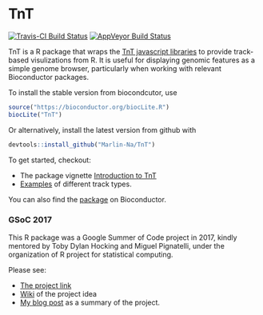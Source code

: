 

# TnT

[![Travis-CI Build Status](https://travis-ci.org/Marlin-Na/TnT.svg?branch=master)](https://travis-ci.org/Marlin-Na/TnT)
[![AppVeyor Build Status](https://ci.appveyor.com/api/projects/status/github/Marlin-Na/TnT?branch=master&svg=true)](https://ci.appveyor.com/project/Marlin-Na/TnT)

TnT is a R package that wraps the [TnT javascript libraries](https://github.com/tntvis)
to provide track-based visulizations from R.
It is useful for displaying genomic features as a simple genome browser, particularly
when working with relevant Bioconductor packages.

To install the stable version from biocondcutor, use

```R
source("https://bioconductor.org/biocLite.R")
biocLite("TnT")
```

Or alternatively, install the latest version from github with

```R
devtools::install_github("Marlin-Na/TnT")
```

To get started, checkout:

- The package vignette [Introduction to TnT](https://tnt.marlin.pub/articles/introduction.html)
- [Examples](https://tnt.marlin.pub/articles/examples) of different track types.

You can also find the [package](http://bioconductor.org/packages/release/bioc/html/TnT.html)
on Bioconductor.


### GSoC 2017

This R package was a Google Summer of Code project in 2017, kindly mentored by
Toby Dylan Hocking and Miguel Pignatelli, under the organization of R project
for statistical computing.

Please see:

- [The project link](https://summerofcode.withgoogle.com/dashboard/project/5521605556961280/overview/)
- [Wiki](https://github.com/rstats-gsoc/gsoc2017/wiki/Interactive-Genome-Browser-in-R) of the project idea
- [My blog post](http://weblog.marlin.pub/post/tnt/tnt-gsoc17/) as a summary of the project.

